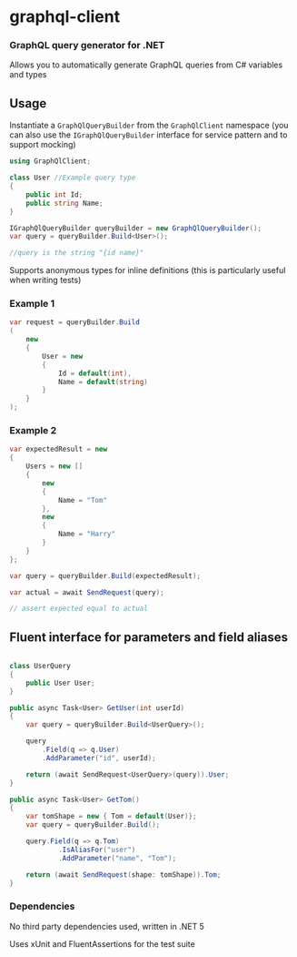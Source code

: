 # graphql-client
### GraphQL query generator for .NET

Allows you to automatically generate GraphQL queries from C# variables and types

## Usage

Instantiate a ```GraphQlQueryBuilder``` from the ```GraphQlClient``` namespace (you can also use the ```IGraphQlQueryBuilder``` interface for service pattern and to support mocking)

```csharp
using GraphQlClient;

class User //Example query type
{
    public int Id;
    public string Name;
}

IGraphQlQueryBuilder queryBuilder = new GraphQlQueryBuilder();
var query = queryBuilder.Build<User>();

//query is the string "{id name}"
```

Supports anonymous types for inline definitions (this is particularly useful when writing tests)

### Example 1

```csharp
var request = queryBuilder.Build
(
    new 
    {
        User = new 
        {
            Id = default(int),
            Name = default(string)
        }
    }
);

```

### Example 2

```csharp
var expectedResult = new 
{
    Users = new [] 
    {
        new 
        {
            Name = "Tom"
        },
        new 
        {
            Name = "Harry"
        }
    }
};

var query = queryBuilder.Build(expectedResult);

var actual = await SendRequest(query);

// assert expected equal to actual
```

## Fluent interface for parameters and field aliases

```csharp

class UserQuery
{
    public User User;
}

public async Task<User> GetUser(int userId)
{
    var query = queryBuilder.Build<UserQuery>();

    query
        .Field(q => q.User)
        .AddParameter("id", userId);

    return (await SendRequest<UserQuery>(query)).User;
}

public async Task<User> GetTom()
{
    var tomShape = new { Tom = default(User)};
    var query = queryBuilder.Build();

    query.Field(q => q.Tom)
            .IsAliasFor("user")
            .AddParameter("name", "Tom");

    return (await SendRequest(shape: tomShape)).Tom;
}
```

### Dependencies

No third party dependencies used, written in .NET 5


Uses xUnit and FluentAssertions for the test suite
